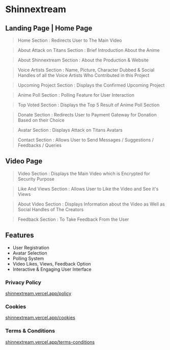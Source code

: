 # Shinnextream

## Landing Page | Home Page

> Home Section : Redirects User to The Main Video

> About Attack on Titans Section : Brief Introduction About the Anime

> About Shinnextream Section : About the Production & Website

> Voice Artists Section : Name, Picture, Character Dubbed & Social Handles of all the Voice Artists Who Contributed in this Project

> Upcoming Project Section : Displays the Confirmed Upcoming Project

> Anime Poll Section : Polling Feature for User Interaction

> Top Voted Section : Displays the Top 5 Result of Anime Poll Section

> Donate Section : Redirects User to Payment Gateway for Donation Based on their Choice

> Avatar Section : Displays Attack on Titans Avatars

> Contact Section : Allows User to Send Messages / Suggestions / Feedbacks / Queries

## Video Page

> Video Section : Displays the Main Video which is Encrypted for Security Purpose

> Like And Views Section : Allows User to Like the Video and See it's Views

> About Video Section : Displays Information about the Video as Well as Social Handles of The Creators

> Feedback Section : To Take Feedback From the User

## Features

* User Registration
* Avatar Selection
* Polling System
* Video Likes, Views, Feedback Option
* Interactive & Engaging User Interface

### Privacy Policy
[shinnextream.vercel.app/policy](shinnextream.vercel.app/policy)

### Cookies
[shinnextream.vercel.app/cookies](shinnextream.vercel.app/cookies)

### Terms & Conditions
[shinnextream.vercel.app/terms-conditions](shinnextream.vercel.app/terms-conditions)
